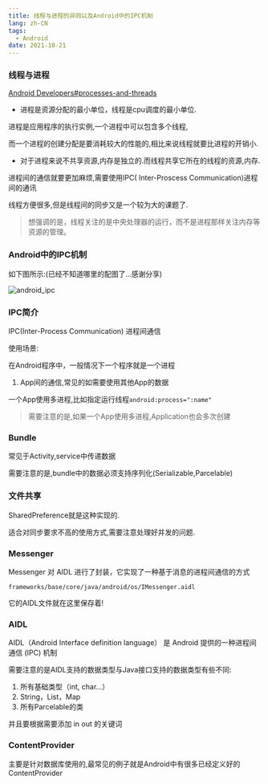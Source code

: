 ```yaml
---
title: 线程与进程的异同以及Android中的IPC机制
lang: zh-CN
tags:
  - Android
date: 2021-10-21  
---
```


### 线程与进程

[Android Developers#processes-and-threads](https://developer.android.com/guide/components/processes-and-threads)

- 进程是资源分配的最小单位，线程是cpu调度的最小单位.

进程是应用程序的执行实例,一个进程中可以包含多个线程,

而一个进程的创建分配是要消耗较大的性能的,相比来说线程就要比进程的开销小.

- 对于进程来说不共享资源,内存是独立的.而线程共享它所在的线程的资源,内存.

进程间的通信就要更加麻烦,需要使用IPC( Inter-Proscess Communication)进程间的通讯

线程方便很多,但是线程间的同步又是一个较为大的课题了.

<!-- more -->

> 想强调的是，线程关注的是中央处理器的运行，而不是进程那样关注内存等资源的管理。

### Android中的IPC机制

如下图所示:(已经不知道哪里的配图了…感谢分享)

![android_ipc](https://image.wangzhumo.com/2021/09/android_ipc.png)

### IPC简介

IPC(Inter-Process Communication) 进程间通信

使用场景:

在Android程序中，一般情况下一个程序就是一个进程

1. App间的通信,常见的如需要使用其他App的数据

一个App使用多进程,比如指定运行线程`android:process=":name"`

> 需要注意的是,如果一个App使用多进程,Application也会多次创建

### Bundle

常见于Activity,service中传递数据

需要注意的是,bundle中的数据必须支持序列化(Serializable,Parcelable)

### 文件共享

SharedPreference就是这种实现的.

适合对同步要求不高的使用方式,需要注意处理好并发的问题.

### Messenger

Messenger 对 AIDL 进行了封装，它实现了一种基于消息的进程间通信的方式

`frameworks/base/core/java/android/os/IMessenger.aidl`

它的AIDL文件就在这里保存着!

### AIDL

AIDL（Android Interface definition language） 是 Android 提供的一种进程间通信 (IPC) 机制

需要注意的是AIDL支持的数据类型与Java接口支持的数据类型有些不同:

1. 所有基础类型（int, char...）
2. String，List，Map
3. 所有Parcelable的类

并且要根据需要添加 in out 的关键词

### ContentProvider

主要是针对数据库使用的,最常见的例子就是Android中有很多已经定义好的ContentProvider
